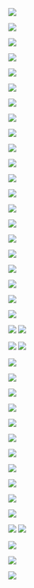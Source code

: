 ![](transformers_seq.png)

![](attention.png)

![](scaleddotattention.png)

![](multiheadat.png)

![](rr.png)

![](softattention.png)

![](pa.png)

![](embedpos.png)

![](encoder.png)

![](rnn-compare-selfattention.png)

![](self-attention-example.png)


![](tf-idf-matriks.png)

![](idf-graph.png)

![](smoothed-idf.png)

![](effect-bm25-long-doc.png)

![](effect-bm25-param-b.png)

![](effect-bm25-param-k.png)


![](act_function.png)

![](dag-dl.png)

![](dl-different-hidden-func.png)

![](lilianweng-transformer.png)

![](token-embedding.png)
![](MHSA.png)


![](sbertquerydocument.png)
![](residual-connection.png)

![](residual-connection-transformer.png) 

![](blok-enkoder.png)

![](final-transformers-encoder.png)


![](dl-training-graph.png)

![](learning-rate-bad.png)

![](learning-rate-good.png)

![](sgd-momentum.png)

![](adam.png)

![](MLM.png)

![](neural-ir.png)

![](bertdot.png)

![](dense-retrieval.png)
![](bertcat.png)

![](20231205153945.png)

![](knowledge-distill.png)

![](IGBERTCAT.png)